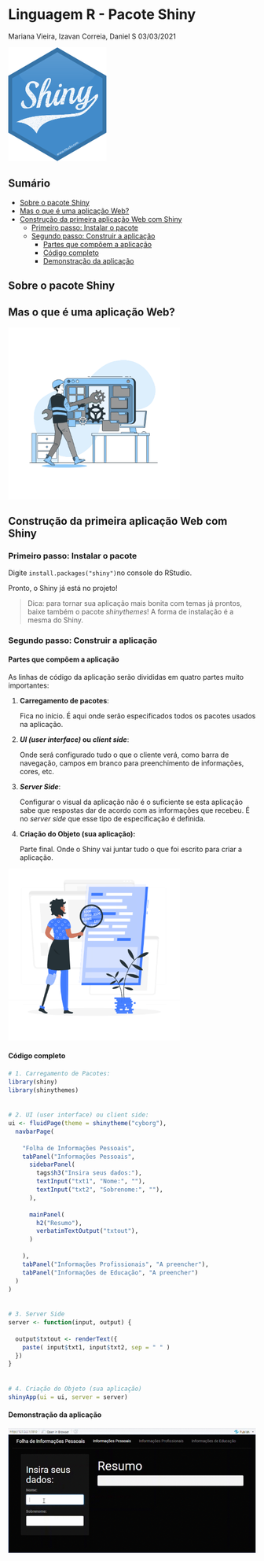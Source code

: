 Linguagem R - Pacote Shiny
================
Mariana Vieira, Izavan Correia, Daniel S
03/03/2021

<img src="./assets/shiny-logo.png" width="200">

## Sumário

-   [Sobre o pacote Shiny](#Sobre-o-pacote-Shiny)
-   [Mas o que é uma aplicação Web?](#Mas-o-que-é-uma-aplicação-Web?)
-   [Construção da primeira aplicação Web com
    Shiny](#Construção-da-primeira-aplicação-Web-com-Shiny)
    -   [Primeiro passo: Instalar o
        pacote](#Primeiro-passo:-Instalar-o-pacote)
    -   [Segundo passo: Construir a
        aplicação](#Segundo-passo:-Construir-a-aplicação)
        -   [Partes que compõem a
            aplicação](#Partes-que-compõem-a-aplicação)
        -   [Código completo](#Código-completo)
        -   [Demonstração da aplicação](#Demonstração-da-aplicação)

## Sobre o pacote Shiny

## Mas o que é uma aplicação Web?

<img src="./assets/software-engineer.gif" width="350">

## Construção da primeira aplicação Web com Shiny

### Primeiro passo: Instalar o pacote

Digite `install.packages("shiny")`no console do RStudio.

Pronto, o Shiny já está no projeto!

> Dica: para tornar sua aplicação mais bonita com temas já prontos,
> baixe também o pacote *shinythemes*! A forma de instalação é a mesma
> do Shiny.

### Segundo passo: Construir a aplicação

#### Partes que compõem a aplicação

As linhas de código da aplicação serão divididas em quatro partes muito
importantes:

1.  **Carregamento de pacotes**:

    Fica no início. É aqui onde serão especificados todos os pacotes
    usados na aplicação.

2.  ***UI (user interface)* ou *client side***:

    Onde será configurado tudo o que o cliente verá, como barra de
    navegação, campos em branco para preenchimento de informações,
    cores, etc.

3.  ***Server Side***:

    Configurar o visual da aplicação não é o suficiente se esta
    aplicação sabe que respostas dar de acordo com as informações que
    recebeu. É no *server side* que esse tipo de especificação é
    definida.

4.  **Criação do Objeto (sua aplicação):**

    Parte final. Onde o Shiny vai juntar tudo o que foi escrito para
    criar a aplicação.

<img src="./assets/code-review.gif" width="350">

#### Código completo

``` r
# 1. Carregamento de Pacotes:
library(shiny)
library(shinythemes)


# 2. UI (user interface) ou client side:
ui <- fluidPage(theme = shinytheme("cyborg"),
  navbarPage(

    "Folha de Informações Pessoais",
    tabPanel("Informações Pessoais",
      sidebarPanel(
        tags$h3("Insira seus dados:"),
        textInput("txt1", "Nome:", ""),
        textInput("txt2", "Sobrenome:", ""),
      ),

      mainPanel(
        h2("Resumo"),
        verbatimTextOutput("txtout"),
      )

    ),
    tabPanel("Informações Profissionais", "A preencher"),
    tabPanel("Informações de Educação", "A preencher")
  )
)


# 3. Server Side
server <- function(input, output) {

  output$txtout <- renderText({
    paste( input$txt1, input$txt2, sep = " " )
  })
}


# 4. Criação do Objeto (sua aplicação)
shinyApp(ui = ui, server = server)
```

#### Demonstração da aplicação

<img src="./assets/app-demonstration.gif">
